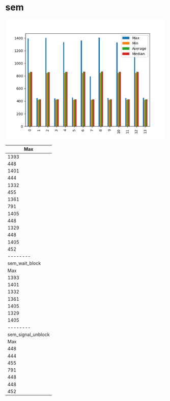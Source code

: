 # sem
![sem](sem.png)

| Max                |
| ------------------ |
| 1393               |
| 448                |
| 1401               |
| 444                |
| 1332               |
| 455                |
| 1361               |
| 791                |
| 1405               |
| 448                |
| 1329               |
| 448                |
| 1405               |
| 452                |
| --------           |
| sem_wait_block     |
| Max                |
| 1393               |
| 1401               |
| 1332               |
| 1361               |
| 1405               |
| 1329               |
| 1405               |
| --------           |
| sem_signal_unblock |
| Max                |
| 448                |
| 444                |
| 455                |
| 791                |
| 448                |
| 448                |
| 452                |
